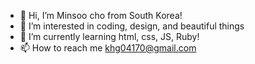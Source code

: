 - 👋 Hi, I’m Minsoo cho from South Korea!
- 👀 I’m interested in coding, design, and beautiful things
- 🌱 I’m currently learning html, css, JS, Ruby!
- 📫 How to reach me khg04170@gmail.com

<!---
minsoocho-hj/minsoocho-hj is a ✨ special ✨ repository because its `README.md` (this file) appears on your GitHub profile.
You can click the Preview link to take a look at your changes.
--->
